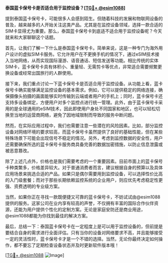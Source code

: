**泰国蓝卡保号卡是否适合用于监控设备？[[TG💪+ @esim1088](https://t.me/s/esim1088)]**

提到泰国蓝卡保号卡，可能很多人会感到陌生。但随着科技的发展和物联网设备的普及，越来越多的人开始关注这类产品。尤其是在监控设备领域，选择一款合适的SIM卡显得尤为重要。那么，泰国蓝卡保号卡到底适不适合用于监控设备呢？今天就来和大家聊聊这个话题。

首先，让我们了解一下什么是泰国蓝卡保号卡。简单来说，这是一种专门为海外用户设计的虚拟SIM卡服务。它允许用户在不更换手机的情况下，通过eSIM技术接入当地网络，从而实现国际漫游、语音通话、短信发送等功能。相比传统的实体SIM卡，蓝卡保号卡具有体积小、重量轻、无需剪卡等优点，非常适合需要频繁更换设备或经常出国旅行的人群使用。

接下来，我们重点讨论一下蓝卡保号卡是否适合用于监控设备。从功能上看，蓝卡保号卡确实能够满足监控设备的基本需求。例如，它可以提供稳定的网络连接，确保摄像头拍摄的画面能够实时传输到云端或者用户的手机上；同时，蓝卡保号卡还支持多设备绑定，方便用户对多个监控点进行统一管理。此外，由于蓝卡保号卡采用的是全球通用的eSIM技术，因此即使用户身处不同国家和地区，也可以轻松切换至当地的运营商网络，避免了因地域限制而导致的服务中断问题。

然而，在实际应用过程中，我们也需要注意一些潜在的风险因素。比如，部分监控设备对网络环境的要求较高，而蓝卡保号卡虽然提供了良好的基础性能，但在某些特殊场景下可能会出现信号不稳定的情况。另外，考虑到监控数据的安全性，用户还需要确保所选的蓝卡保号卡服务商具备完善的数据加密措施，以防止信息泄露或被恶意篡改。

除了上述几点外，价格也是我们需要考虑的一个重要因素。目前市面上的蓝卡保号卡种类繁多，价格差异较大。对于普通消费者而言，建议根据自身的预算以及具体应用场景来挑选合适的产品。如果只是偶尔需要用到监控设备，可以选择性价比高的入门级套餐；而对于那些长期依赖监控系统的企业用户，则应优先考虑稳定性更强、资费透明的专业级方案。

当然，如果你正在寻找一款既便捷又可靠的蓝卡保号卡，不妨试试由@esim1088提供的服务。这家公司在业内享有较高的声誉，不仅拥有丰富的国际合作伙伴资源，还能为用户提供个性化的定制方案。无论是家庭安防还是商业用途，@esim1088都能为你找到最佳的解决方案。

最后，总结一下：泰国蓝卡保号卡在一定程度上是可以用于监控设备的，但前提是要结合自身的需求进行全面评估。只有当你的设备对网络要求不高，并且能够接受一定的灵活性时，蓝卡保号卡才是一个不错的选择。当然，无论你最终决定如何操作，都不要忘了定期检查设备状态并及时更新软件版本哦！

[[TG💪+ @esim1088](https://t.me/s/esim1088) ![Image](https://i.postimg.cc/4NQfJmqS/Snipaste-2025-05-13-00-14-12.png)]